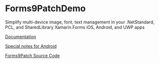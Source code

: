 # Forms9PatchDemo
Simplify multi-device image, font, text management in your .NetStandard, PCL, and SharedLibrary Xamarin.Forms iOS, Android, and UWP apps

[Documentation](https://baskren.github.io/Forms9Patch)

[Special notes for Android](https://baskren.github.io/Forms9Patch/notes/Android.html)

[Forms9Patch Source Code](https://github.com/baskren/Forms9Patch)
